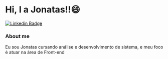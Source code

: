 # Hi, I a Jonatas!!😄

[![Linkedin Badge](https://img.shields.io/badge/-LinkedIn-blue?style=flat-square&logo=Linkedin&logoColor=white&link=https://www.linkedin.com/in/jonatas-rodrigues-a20661197/)](https://www.linkedin.com/in/jonatas-rodrigues-a20661197/)

### About me
Eu sou Jonatas cursando análise e desenvolvimento de sistema, e meu foco è atuar na área de Front-end  
